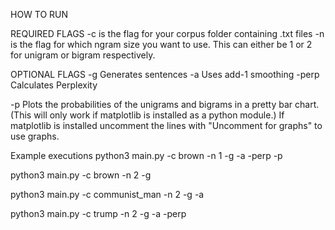 HOW TO RUN

REQUIRED FLAGS
-c is the flag for your corpus folder containing .txt files
-n is the flag for which ngram size you want to use. This can either be 1 or 2 for unigram or bigram respectively.


OPTIONAL FLAGS
-g Generates sentences
-a Uses add-1 smoothing
-perp Calculates Perplexity

-p Plots the probabilities of the unigrams and bigrams in a pretty bar chart. 
(This will only work if matplotlib is installed as a python module.) If matplotlib is installed uncomment the lines with "Uncomment for graphs" to use graphs.


Example executions
python3 main.py -c brown -n 1 -g -a -perp -p

python3 main.py -c brown -n 2 -g

python3 main.py -c communist_man -n 2 -g -a 

python3 main.py -c trump -n 2 -g -a -perp


